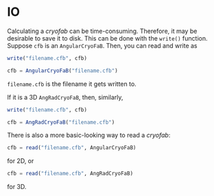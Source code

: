 # IO

Calculating a *cryofab* can be time-consuming. Therefore, it may be desirable
to save it to disk. This can be done with the `write()` function. Suppose `cfb`
is an `AngularCryoFaB`. Then, you can read and write as
```julia
write("filename.cfb", cfb)

cfb = AngularCryoFaB("filename.cfb")
```
`filename.cfb` is the filename it gets written to.

If it is a 3D `AngRadCryoFaB`, then, similarly,
```julia
write("filename.cfb", cfb)

cfb = AngRadCryoFaB("filename.cfb")
```

There is also a more basic-looking way to read a *cryofab*:
```julia
cfb = read("filename.cfb", AngularCryoFaB)
```
for 2D, or
```julia
cfb = read("filename.cfb", AngRadCryoFaB)
```
for 3D.

